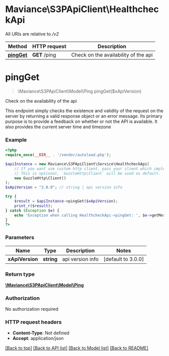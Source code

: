 # Maviance\S3PApiClient\HealthcheckApi

All URIs are relative to */v2*

Method | HTTP request | Description
------------- | ------------- | -------------
[**pingGet**](HealthcheckApi.md#pingget) | **GET** /ping | Check on the availability of the api

# **pingGet**
> \Maviance\S3PApiClient\Model\Ping pingGet($xApiVersion)

Check on the availability of the api

This endpoint simply checks the existence and validity of the request on the server by returning a valid response object or an error message. Its primary purpose is to provide a feedback on whether or not the API is available. It also provides the current server time and timezone

### Example
```php
<?php
require_once(__DIR__ . '/vendor/autoload.php');

$apiInstance = new Maviance\S3PApiClient\Service\HealthcheckApi(
    // If you want use custom http client, pass your client which implements `GuzzleHttp\ClientInterface`.
    // This is optional, `GuzzleHttp\Client` will be used as default.
    new GuzzleHttp\Client()
);
$xApiVersion = "3.0.0"; // string | api version info

try {
    $result = $apiInstance->pingGet($xApiVersion);
    print_r($result);
} catch (Exception $e) {
    echo 'Exception when calling HealthcheckApi->pingGet: ', $e->getMessage(), PHP_EOL;
}
?>
```

### Parameters

Name | Type | Description  | Notes
------------- | ------------- | ------------- | -------------
 **xApiVersion** | **string**| api version info | [default to 3.0.0]

### Return type

[**\Maviance\S3PApiClient\Model\Ping**](../Model/Ping.md)

### Authorization

No authorization required

### HTTP request headers

 - **Content-Type**: Not defined
 - **Accept**: application/json

[[Back to top]](#) [[Back to API list]](../../README.md#documentation-for-api-endpoints) [[Back to Model list]](../../README.md#documentation-for-models) [[Back to README]](../../README.md)

